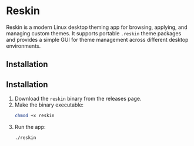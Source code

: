 
# Reskin


Reskin is a modern Linux desktop theming app for browsing, applying, and managing custom themes. It supports portable `.reskin` theme packages and provides a simple GUI for theme management across different desktop environments.

## Installation


## Installation

1. Download the `reskin` binary from the releases page.
2. Make the binary executable:
   ```bash
   chmod +x reskin
   ```
3. Run the app:
   ```bash
   ./reskin
   ```

